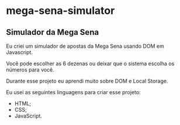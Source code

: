 # mega-sena-simulator

## Simulador da Mega Sena

Eu criei um simulador de apostas da Mega Sena usando DOM em Javascript.

Você pode escolher as 6 dezenas ou deixar que o sistema escolha os números para você.

Durante esse projeto eu aprendi muito sobre DOM e Local Storage.

Eu usei as seguintes linguagens para criar esse projeto:

- HTML;
- CSS;
- JavaScript.
